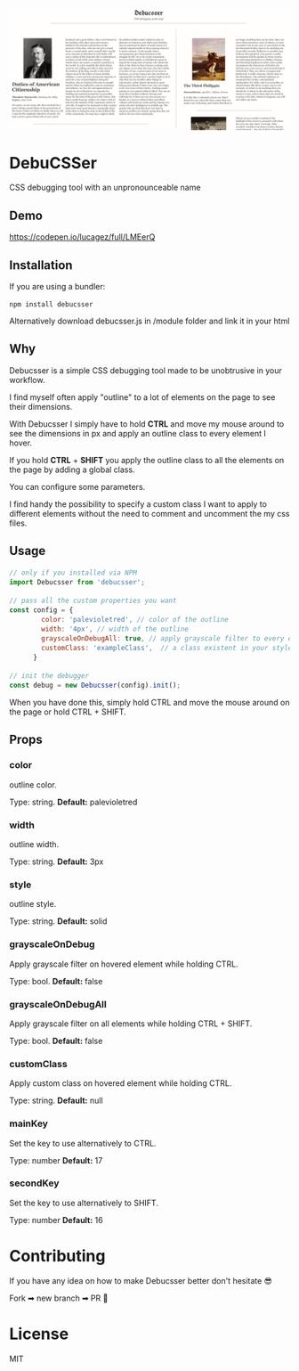 ![](/gif/debucsser.gif)



# DebuCSSer

CSS debugging tool with an unpronounceable name



## Demo

https://codepen.io/lucagez/full/LMEerQ



## Installation

If you are using a bundler:

```npm install debucsser```


Alternatively download debucsser.js in /module folder and link it in your html

## Why

Debucsser is a simple CSS debugging tool made to be unobtrusive in your workflow.

I find myself often apply "outline" to a lot of elements on the page to see their dimensions.

With Debucsser I simply have to hold **CTRL** and move my mouse around to see the dimensions in px and apply an outline class to every element I hover.

If you  hold **CTRL** + **SHIFT** you apply the outline class to all the elements on the page by adding a global class.

You can configure some parameters.

I find handy the possibility to specify a custom class I want to apply to different elements without the need to comment and uncomment the my css files.



## Usage

```javascript
// only if you installed via NPM
import Debucsser from 'debucsser';

// pass all the custom properties you want
const config = {
        color: 'palevioletred', // color of the outline
        width: '4px', // width of the outline
        grayscaleOnDebugAll: true, // apply grayscale filter to every element 
        customClass: 'exampleClass',  // a class existent in your stylesheet
      }

// init the debugger
const debug = new Debucsser(config).init();
```

When you have done this, simply hold CTRL  and move the mouse around on the page or hold CTRL + SHIFT.



## Props

### color

outline color.

Type: string. **Default:** palevioletred

### width

outline width.

Type: string. **Default:** 3px

### style 

outline style.

Type: string. **Default:** solid

### grayscaleOnDebug

Apply grayscale filter on hovered element while holding CTRL.

Type: bool. **Default:** false

### grayscaleOnDebugAll

Apply grayscale filter on all elements while holding CTRL + SHIFT.

Type: bool. **Default:** false

### customClass

Apply custom class on hovered element while holding CTRL.

Type: string. **Default:** null

### mainKey

Set the key to use alternatively to CTRL.

Type: number **Default:** 17

### secondKey

Set the key to use alternatively to SHIFT.

Type: number **Default:** 16


# Contributing
If you have any idea on how to make Debucsser better don't hesitate 😎

Fork ➡ new branch ➡ PR 🎉

# License
MIT


